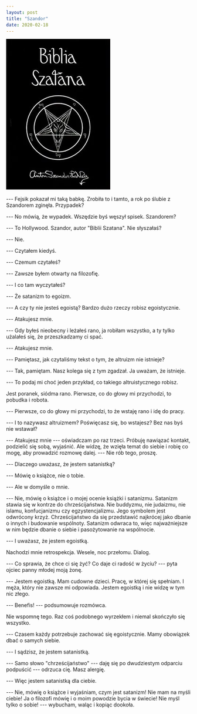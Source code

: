 ```yaml
---
layout: post
title: "Szandor"
date: 2020-02-18
---
```


![Bullshit](/images/bs.webp)

--- Fejsik pokazał mi taką babkę. Zrobiła to i tamto, a rok po ślubie z Szandorem zginęła. Przypadek?

--- No mówią, że wypadek. Wszędzie byś węszył spisek. Szandorem?

--- To Hollywood. Szandor, autor "Biblii Szatana".  Nie słyszałaś?

--- Nie.

--- Czytałem kiedyś.

--- Czemum czytałeś?

--- Zawsze byłem otwarty na filozofię.

--- I co tam wyczytałeś?

--- Że satanizm to egoizm.

--- A czy ty nie jesteś egoistą? Bardzo dużo rzeczy robisz egoistycznie.

--- Atakujesz mnie.

--- Gdy byłeś nieobecny i leżałeś rano, ja robiłam wszystko, a ty tylko użalałeś się, że przeszkadzamy ci spać.

--- Atakujesz mnie.

--- Pamiętasz, jak czytaliśmy tekst o tym, że altruizm nie istnieje?

--- Tak, pamiętam. Nasz kolega się z tym zgadzał. Ja uważam, że istnieje.

--- To podaj mi choć jeden przykład, co takiego altruistycznego robisz.

Jest poranek, siódma rano. Pierwsze, co do głowy mi przychodzi, to pobudka i robota.

--- Pierwsze, co do głowy mi przychodzi, to że wstaję rano i idę do pracy.

--- I to nazywasz altruizmem? Poświęcasz się, bo wstajesz?  Bez nas byś nie wstawał?

--- Atakujesz mnie --- oświadczam po raz trzeci.  Próbuję nawiązać kontakt, podzielić się sobą, wyjaśnić. Ale widzę, że wzięła temat do siebie i robię co mogę, aby prowadzić rozmowę dalej. ---  Nie rób tego, proszę.

--- Dlaczego uważasz, że jestem satanistką?

--- Mówię o książce, nie o tobie.

--- Ale w domyśle o mnie.

--- Nie, mówię o książce i o mojej ocenie książki i satanizmu. Satanizm stawia się w kontrze do chrześcijaństwa. Nie buddyzmu, nie judaizmu, nie islamu, konfucjanizmu czy egzystencjalizmu. Jego symbolem jest odwrócony krzyż. Chrześcijaństwo da się przedstawić najkrócej jako dbanie o innych i budowanie wspólnoty. Satanizm odwraca to, więc najważniejsze w nim będzie dbanie o siebie i pasożytowanie na wspólnocie.

--- I uważasz, że jestem egoistką.

Nachodzi mnie retrospekcja. Wesele, noc przełomu. Dialog.

--- Co sprawia, że chce ci się żyć?  Co daje ci radość w życiu? --- pyta ojciec panny młodej moją żonę.

--- Jestem egoistką. Mam cudowne dzieci. Pracę, w której się spełniam. I męża, który nie zawsze mi odpowiada. Jestem egoistką i nie widzę w tym nic złego.

--- Benefis! --- podsumowuje rozmówca.

Nie wspomnę tego.  Raz coś podobnego wyrzekłem i niemal skończyło się wszystko.

--- Czasem każdy potrzebuje zachować się egoistycznie. Mamy obowiązek dbać o samych siebie.

--- I sądzisz, że jestem satanistką.

--- Samo słowo "chrześcijaństwo" --- daję się po dwudziestym odparciu podpuścić --- odrzuca cię. Masz alergię.

--- Więc jestem satanistką dla ciebie.

--- Nie, mówię o książce i wyjaśniam, czym jest satanizm! Nie mam na myśli ciebie! Ja o filozofi mówię i o moim powodzie bycia w świecie! Nie myśl tylko o sobie! --- wybucham, waląc i kopiąc dookoła.
